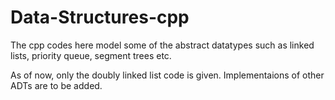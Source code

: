 # Data-Structures-cpp
The cpp codes here model some of the abstract datatypes such as linked lists, priority queue, segment trees etc.

As of now, only the doubly linked list code is given. Implementaions of other ADTs are to be added.
